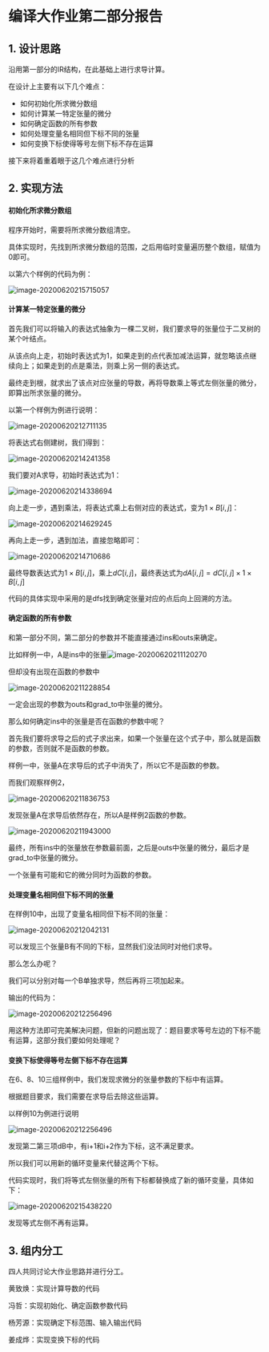 # 编译大作业第二部分报告

## 1. 设计思路

沿用第一部分的IR结构，在此基础上进行求导计算。

在设计上主要有以下几个难点：

- 如何初始化所求微分数组
- 如何计算某一特定张量的微分
- 如何确定函数的所有参数
- 如何处理变量名相同但下标不同的张量
- 如何变换下标使得等号左侧下标不存在运算

接下来将着重着眼于这几个难点进行分析

## 2. 实现方法

#### 初始化所求微分数组

程序开始时，需要将所求微分数组清空。

具体实现时，先找到所求微分数组的范围，之后用临时变量遍历整个数组，赋值为0即可。

以第六个样例的代码为例：

![image-20200620215715057](image\image-20200620215715057.png)

#### 计算某一特定张量的微分

首先我们可以将输入的表达式抽象为一棵二叉树，我们要求导的张量位于二叉树的某个叶结点。

从该点向上走，初始时表达式为$1$，如果走到的点代表加减法运算，就忽略该点继续向上；如果走到的点是乘法，则乘上另一侧的表达式。

最终走到根，就求出了该点对应张量的导数，再将导数乘上等式左侧张量的微分，即算出所求张量的微分。

以第一个样例为例进行说明：

![image-20200620212711135](image\image-20200620212711135.png)

将表达式右侧建树，我们得到：

![image-20200620214241358](image\image-20200620214241358.png)

我们要对A求导，初始时表达式为1：

![image-20200620214338694](image\image-20200620214338694.png)

向上走一步，遇到乘法，将表达式乘上右侧对应的表达式，变为$1\times B[i, j]$：

![image-20200620214629245](image\image-20200620214629245.png)

再向上走一步，遇到加法，直接忽略即可：

![image-20200620214710686](image\image-20200620214710686.png)

最终导数表达式为$1\times B[i,j]$，乘上$dC[i,j]$，最终表达式为$dA[i,j]=dC[i,j]\times 1\times B[i,j]$

代码的具体实现中采用的是dfs找到确定张量对应的点后向上回溯的方法。

#### 确定函数的所有参数

和第一部分不同，第二部分的参数并不能直接通过ins和outs来确定。

比如样例一中，A是ins中的张量![image-20200620211120270](image\image-20200620211120270.png)

但却没有出现在函数的参数中

![image-20200620211228854](image\image-20200620211228854.png)

一定会出现的参数为outs和grad_to中张量的微分。

那么如何确定ins中的张量是否在函数的参数中呢？

首先我们要将求导之后的式子求出来，如果一个张量在这个式子中，那么就是函数的参数，否则就不是函数的参数。

样例一中，张量A在求导后的式子中消失了，所以它不是函数的参数。

而我们观察样例2，

![image-20200620211836753](image\image-20200620211836753.png)

发现张量A在求导后依然存在，所以A是样例2函数的参数。

![image-20200620211943000](image\image-20200620211943000.png)

最终，所有ins中的张量放在参数最前面，之后是outs中张量的微分，最后才是grad_to中张量的微分。

一个张量有可能和它的微分同时为函数的参数。

#### 处理变量名相同但下标不同的张量

在样例10中，出现了变量名相同但下标不同的张量：

![image-20200620212042131](image\image-20200620212042131.png)

可以发现三个张量B有不同的下标，显然我们没法同时对他们求导。

那么怎么办呢？

我们可以分别对每一个B单独求导，然后再将三项加起来。

输出的代码为：

![image-20200620212256496](image\image-20200620212256496.png)

用这种方法即可完美解决问题，但新的问题出现了：题目要求等号左边的下标不能有运算，这部分我们要如何处理呢？

#### 变换下标使得等号左侧下标不存在运算

在6、8、10三组样例中，我们发现求微分的张量参数的下标中有运算。

根据题目要求，我们需要在求导后去除这些运算。

以样例10为例进行说明

![image-20200620212256496](image\image-20200620212256496.png)

发现第二第三项dB中，有i+1和i+2作为下标，这不满足要求。

所以我们可以用新的循环变量来代替这两个下标。

代码实现时，我们将等式左侧张量的所有下标都替换成了新的循环变量，具体如下：

![image-20200620215438220](image\image-20200620215438220.png)

发现等式左侧不再有运算。

## 3. 组内分工

四人共同讨论大作业思路并进行分工。

黄致焕：实现计算导数的代码

冯哲：实现初始化、确定函数参数代码

杨芳源：实现确定下标范围、输入输出代码

姜成烨：实现变换下标的代码
